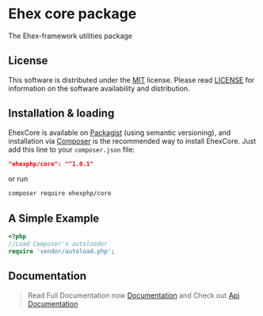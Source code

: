 # Ehex core package
The Ehex-framework utilities package

## License
This software is distributed under the [MIT](https://opensource.org/license/mit/) license. Please read [LICENSE](https://github.com/ehexphp/core/blob/main/LICENSE) for information on the software availability and distribution.

## Installation & loading
EhexCore is available on [Packagist](https://packagist.org/packages/ehexphp/core) (using semantic versioning), and installation via [Composer](https://getcomposer.org) is the recommended way to install EhexCore. Just add this line to your `composer.json` file:

```json
"ehexphp/core": "^1.0.1"
```

or run

```sh
composer require ehexphp/core
```

## A Simple Example

```php
<?php
//Load Composer's autoloader
require 'vendor/autoload.php';
```

## Documentation
> Read Full Documentation now  [Documentation](https://ehexphp.github.io/ehex-docs/#/)  and Check out  [Api Documentation](https://ehexphp.github.io/ehex-docs-api/ ':include :type=iframe width=100% height=800px')


